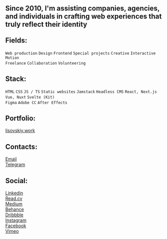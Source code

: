 ## Since 2010, I'm assisting companies, agencies, and individuals in crafting web experiences that truly reflect their identity<br><br>Fields:

`Web production` `Design` `Frontend` `Special projects` `Creative` `Interactive` `Motion`<br>`Freelance` `Collaboration` `Volunteering`

## Stack:

`HTML` `CSS` `JS / TS` `Static websites` `Jamstack` `Headless CMS` `React, Next.js` `Vue, Nuxt` `Svelte (Kit)`<br>`Figma` `Adobe CC` `After Effects`

## Portfolio:

[lisovskiy.work](https://lisovskiy.work)

## Contacts:

[Email](mailto:yo@lisovskiy.work)<br>[Telegram](https://t.me/lsvsk)

## Social:

[Linkedin](https://linkedin.com/in/lsvs/)<br>[Read.cv](https://read.cv/lsvs)<br>[Medium](http://medium.com/@lisovskiy)<br>[Behance](https://be.net/lsvs)<br>[Dribbble](http://dribbble.com/lsvs)<br>[Instagram](http://instagram.com/lsvskj)<br>[Facebook](http://facebook.com/lsvsj)<br>[Vimeo](http://vimeo.com/af)
